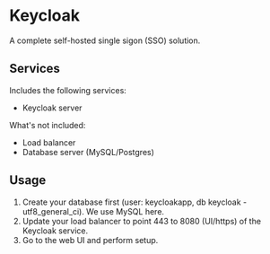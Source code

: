 Keycloak
========
A complete self-hosted single sigon (SSO) solution.

Services
--------
Includes the following services:
- Keycloak server

What's not included:
- Load balancer
- Database server (MySQL/Postgres)

Usage
-----
1. Create your database first (user: keycloakapp, db keycloak - utf8_general_ci). We use MySQL here.
2. Update your load balancer to point 443 to 8080 (UI/https) of the Keycloak service.
3. Go to the web UI and perform setup.
